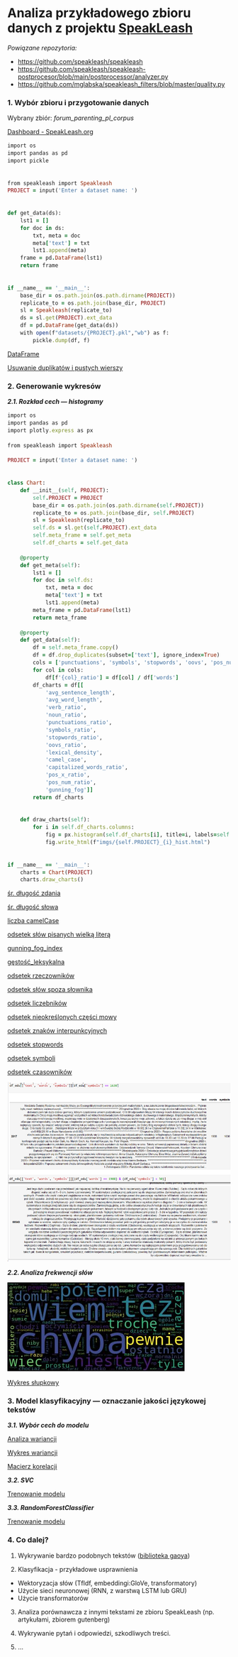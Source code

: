 # Analiza przykładowego zbioru danych z projektu [SpeakLeash](https://speakleash.org/)

*Powiązane repozytoria:*
- https://github.com/speakleash/speakleash
- https://github.com/speakleash/speakleash-postprocesor/blob/main/postprocessor/analyzer.py
- https://github.com/mglabska/speakleash_filters/blob/master/quality.py

### 1. Wybór zbioru i przygotowanie danych

Wybrany zbiór: *forum_parenting_pl_corpus*

[Dashboard - SpeakLeash.org](http://speakleash.org/en/dashboard-en/)

```ruby
import os
import pandas as pd
import pickle


from speakleash import Speakleash
PROJECT = input('Enter a dataset name: ')


def get_data(ds):
    lst1 = []
    for doc in ds:
        txt, meta = doc
        meta['text'] = txt
        lst1.append(meta)
    frame = pd.DataFrame(lst1)
    return frame


if __name__ == '__main__':
    base_dir = os.path.join(os.path.dirname(PROJECT))
    replicate_to = os.path.join(base_dir, PROJECT)
    sl = Speakleash(replicate_to)
    ds = sl.get(PROJECT).ext_data
    df = pd.DataFrame(get_data(ds))
    with open(f"datasets/{PROJECT}.pkl","wb") as f:
        pickle.dump(df, f)
```

[DataFrame](text_analysis.ipynb#-dataframe)

[Usuwanie duplikatów i pustych wierszy](text_analysis.ipynb#-duplikaty)

### 2. Generowanie wykresów

*******2.1. Rozkład cech — histogramy*******

```ruby
import os
import pandas as pd
import plotly.express as px

from speakleash import Speakleash

PROJECT = input('Enter a dataset name: ')


class Chart:
    def __init__(self, PROJECT):
        self.PROJECT = PROJECT
        base_dir = os.path.join(os.path.dirname(self.PROJECT))
        replicate_to = os.path.join(base_dir, self.PROJECT)
        sl = Speakleash(replicate_to)
        self.ds = sl.get(self.PROJECT).ext_data
        self.meta_frame = self.get_meta
        self.df_charts = self.get_data

    @property
    def get_meta(self):
        lst1 = []
        for doc in self.ds:
            txt, meta = doc
            meta['text'] = txt
            lst1.append(meta)
        meta_frame = pd.DataFrame(lst1)
        return meta_frame

    @property
    def get_data(self):
        df = self.meta_frame.copy()
        df = df.drop_duplicates(subset=['text'], ignore_index=True)
        cols = ['punctuations', 'symbols', 'stopwords', 'oovs', 'pos_num', 'pos_x', 'capitalized_words']
        for col in cols:
            df[f'{col}_ratio'] = df[col] / df['words']
        df_charts = df[[
            'avg_sentence_length',
            'avg_word_length',
            'verb_ratio',
            'noun_ratio',
            'punctuations_ratio',
            'symbols_ratio',
            'stopwords_ratio',
            'oovs_ratio',
            'lexical_density',
            'camel_case',
            'capitalized_words_ratio',
            'pos_x_ratio',
            'pos_num_ratio',
            'gunning_fog']]
        return df_charts


    def draw_charts(self):
        for i in self.df_charts.columns:
            fig = px.histogram(self.df_charts[i], title=i, labels=self.df_charts[i].values)
            fig.write_html(f"imgs/{self.PROJECT}_{i}_hist.html")


if __name__ == '__main__':
    charts = Chart(PROJECT)
    charts.draw_charts()
```


[śr. długość zdania](https://htmlpreview.github.io/?https://github.com/mglabska/speakleash_pckg/master/imgs/forum_parenting_pl_corpus_avg_sentence_length_hist.html)

[śr. długość słowa](https://htmlpreview.github.io/?https://github.com/mglabska/speakleash_pckg/master/imgs/forum_parenting_pl_corpus_avg_word_length_hist.html)

[liczba camelCase](https://htmlpreview.github.io/?https://github.com/mglabska/speakleash_pckg/master/imgs/forum_parenting_pl_corpus_camel_case_hist.html)

[odsetek słów pisanych wielką literą](https://htmlpreview.github.io/?https://github.com/mglabska/speakleash_pckg/master/imgs/forum_parenting_pl_corpus_capitalized_words_ratio_hist.html)

[gunning_fog_index](https://htmlpreview.github.io/?https://github.com/mglabska/speakleash_pckg/master/imgs/forum_parenting_pl_corpus_gunning_fog_hist.html)

[gęstość_leksykalna](https://htmlpreview.github.io/?https://github.com/mglabska/speakleash_pckg/master/imgs/forum_parenting_pl_corpus_lexical_density_hist.html)

[odsetek rzeczowników](https://htmlpreview.github.io/?https://github.com/mglabska/speakleash_pckg/master/imgs/forum_parenting_pl_corpus_noun_ratio_hist.html)

[odsetek słów spoza słownika](https://htmlpreview.github.io/?https://github.com/mglabska/speakleash_pckg/master/imgs/forum_parenting_pl_corpus_oovs_ratio_hist.html)

[odsetek liczebników](https://htmlpreview.github.io/?https://github.com/mglabska/speakleash_pckg/master/imgs/forum_parenting_pl_corpus_pos_num_ratio_hist.html)

[odsetek nieokreślonych części mowy](https://htmlpreview.github.io/?https://github.com/mglabska/speakleash_pckg/master/imgs/forum_parenting_pl_corpus_pos_x_ratio_hist.html)

[odsetek znaków interpunkcyjnych](https://htmlpreview.github.io/?https://github.com/mglabska/speakleash_pckg/master/imgs/forum_parenting_pl_corpus_punctuations_ratio_hist.html)

[odsetek stopwords](https://htmlpreview.github.io/?https://github.com/mglabska/speakleash_pckg/master/imgs/forum_parenting_pl_corpus_stopwords_ratio_hist.html)

[odsetek symboli](https://htmlpreview.github.io/?https://github.com/mglabska/speakleash_pckg/master/imgs/forum_parenting_pl_corpus_symbols_ratio_hist.html)

[odsetek czasowników](https://htmlpreview.github.io/?https://github.com/mglabska/speakleash_pckg/master/imgs/forum_parenting_pl_corpus_verb_ratio_hist.html)

![przykładowe zastosowanie](symbols.jpg)

*******2.2. Analiza frekwencji słów*******

![WordCloud](wordcloud.jpg)

[Wykres słupkowy](imgs/freq_bar.html)

### 3. Model klasyfikacyjny — oznaczanie jakości językowej tekstów

*******3.1. Wybór cech do modelu*******

[Analiza wariancji](classification.ipynb#-wybór-cech-do-modelu)

[Wykres wariancji](https://htmlpreview.github.io/?https://github.com/mglabska/speakleash_pckg/master/imgs/var_bar.html)

[Macierz korelacji](https://htmlpreview.github.io/?https://github.com/mglabska/speakleash_pckg/master/imgs/corr_matrix.html)




*******3.2. SVC*******

[Trenowanie modelu](classification.ipynb#-svc)

*******3.3. RandomForestClassifier*******

[Trenowanie modelu](classification.ipynb#-random-forest)

### 4. Co dalej?

1. Wykrywanie bardzo podobnych tekstów
([biblioteka gaoya](https://pypi.org/project/gaoya/))

2. Klasyfikacja - przykładowe usprawnienia
- Wektoryzacja słów (TfIdf, embeddingi:GloVe, transformatory)
- Użycie sieci neuronowej (RNN, z warstwą LSTM lub GRU)
- Użycie transformatorów

3. Analiza porównawcza z innymi tekstami ze zbioru SpeakLeash (np. artykułami, zbiorem gutenberg)

4. Wykrywanie pytań i odpowiedzi, szkodliwych treści.

5. …

